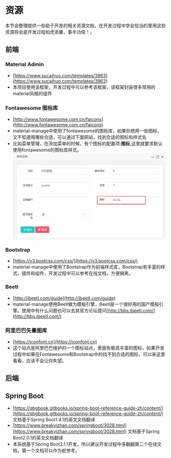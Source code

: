 # 资源
本节会整理提供一些助于开发的相关资源文档，在开发过程中学会恰当的里用这些资源将会是开发过程如虎添翼，事半功倍！。


## 前端
### Material Admin
- [https://www.sucaihuo.com/templates/3963](https://www.sucaihuo.com/templates/3963)
- 本项目使用该框架，开发过程中可以参考该框架，该框架封装很多常用的material风格的组件

### Fontawesome 图标库
- [http://www.fontawesome.com.cn/faicons](http://www.fontawesome.com.cn/faicons)
- material-manage中使用了fontawesome的图标库，如果你想用一些图标，又不知道用哪些合适，可以通过下面网站，找到合适的图标和样式名
- 比如菜单管理，在添加菜单的时候，有个图标的配置项:**图标**,这里就要求默认使用fontawesome的图标库样式。<img src="./img/resource/menu_1.jpg" align=center />

### Bootstrap
- [https://v3.bootcss.com/css/](https://v3.bootcss.com/css/)
- material-manage中使用了Bootstrap作为前端样式库，Bootstrap有丰富的样式，插件和组件，开发过程中可以参考在线文档，方便搞笑。

### Beetl
- [http://ibeetl.com/guide](http://ibeetl.com/guide)
- material-manage使用Beetl做为模板引擎，Beetl是一个很好用的国产模板引擎。使用中有什么问题也可以去其官方论坛提问[http://bbs.ibeetl.com/](http://bbs.ibeetl.com/)

### 阿里巴巴矢量图库
- [https://iconfont.cn](https://iconfont.cn)
- 这个站点是阿里巴巴维护的一个图标站点，里面有极其丰富的图标，如果开发过程中如果在Fontawesome和Bootstrap中的找不到合适的图标，可以来这里看看，应该不会让你失望。


## 后端

## Spring Boot
- [https://qbgbook.gitbooks.io/spring-boot-reference-guide-zh/content/](https://qbgbook.gitbooks.io/spring-boot-reference-guide-zh/content/) 文档基于Spring Boot1.4.1的英文文档翻译
- [https://www.breakyizhan.com/springboot/3028.html](https://www.breakyizhan.com/springboot/3028.html) 文档基于Spring Boot2.0.1的英文文档翻译
- 本系统基于Spring Boot2.1.1开发，所以建议开发过程中多翻翻第二个在线文档，第一个文档可以作为蛇参考。
